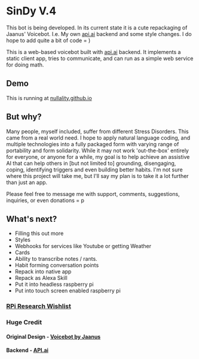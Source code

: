 # SinDy V.4

This bot is being developed. In its current state it is a cute repackaging of Jaanus' Voicebot. I.e. My own [api.ai](https://api.ai) backend and some style changes. I do hope to add quite a bit of code = )

This is a web-based voicebot built with [api.ai](https://api.ai) backend. It implements a static client app, tries to communicate, and can run as a simple web service for doing math.

## Demo

This is running at [nullality.github.io](https://nullality.github.io)

## But why?

Many people, myself included, suffer from different Stress Disorders. This came from a real world need. I hope to apply natural language coding, and multiple technologies into a fully packaged form with varying range of portability and form solidarity. While it may not work 'out-the-box' entirely for everyone, or anyone for a while, my goal is to help achieve an assistive AI that can help others in [but not limited to] grounding, disengaging, coping, identifying triggers and even building better habits. I'm not sure where this project will take me, but I'll say my plan is to take it a lot further than just an app.
 
 Please feel free to message me with support, comments, suggestions, inquiries, or even donations = p
 
 ## What's next?
 - Filling this out more
 - Styles
 - Webhooks for services like Youtube or getting Weather
 - Cards
 - Ability to transcribe notes / rants.
 - Habit forming conversation points
 - Repack into native app
 - Repack as Alexa Skill
 - Put it into headless raspberry pi
 - Put into touch screen enabled raspberry pi
 
### [RPi Research Wishlist](http://www.github.com/nullality/nullality.github.io/master/RPiList.md)

### Huge Credit
#### Original Design - [Voicebot by Jaanus](https://github.com/jaanus/voicebot)
#### Backend - [API.ai](https://www.api.ai/)
